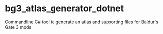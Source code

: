 # bg3_atlas_generator_dotnet
Commandline C# tool to generate an atlas and supporting files for Baldur's Gate 3 mods
